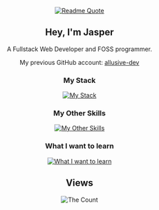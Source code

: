 <div align="center">

[![Readme Quote](https://quotes-github-readme.vercel.app/api?type=horizontal&border=true&quote=When%20they%20said%20"in%20the%20eye%20of%20the%20beholder"%20they%20were%20talking%20about%20me%20btw&author=Jasper)](https://github.com/jasper-at-windswept)

## Hey, I'm Jasper

A Fullstack Web Developer and FOSS programmer.

My previous GitHub account: [allusive-dev](https://github.com/allusive-dev)

### My Stack

[![My Stack](https://skillicons.dev/icons?i=tailwind,ts,svelte,supabase)](https://skillicons.dev)

### My Other Skills

[![My Other Skills](https://skillicons.dev/icons?i=js,html,css,github,git,gitlab,java,nix,py,vim)](https://skillicons.dev)

### What I want to learn

[![What I want to learn](https://skillicons.dev/icons?i=rust)](https://skillicons.dev)

</div>







<div align="center">

## Views

<img src="https://count.getloli.com/get/@:jasper-at-windswept?theme=rule34" alt="The Count" />

<div>
